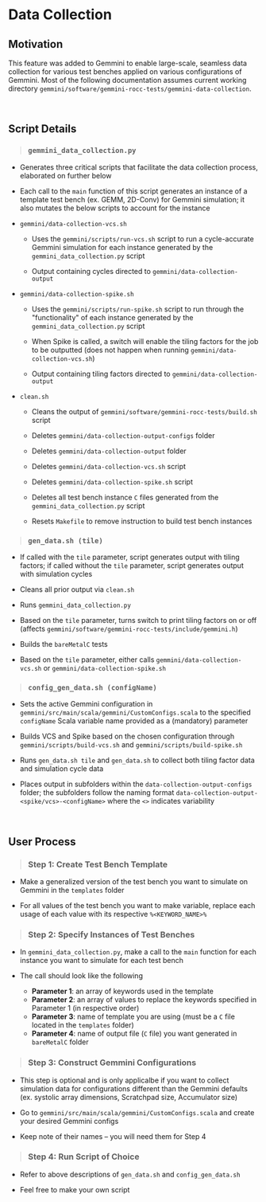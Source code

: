 # Data Collection

## Motivation

This feature was added to Gemmini to enable large-scale, seamless data collection for various test benches applied on various configurations of Gemmini. Most of the following documentation assumes current working directory `gemmini/software/gemmini-rocc-tests/gemmini-data-collection`.

<br/>

## Script Details
>### `gemmini_data_collection.py`
* Generates three critical scripts that facilitate the data collection process, elaborated on further below

* Each call to the `main` function of this script generates an instance of a template test bench (ex. GEMM, 2D-Conv) for Gemmini simulation; it also mutates the below scripts to account for the instance

* `gemmini/data-collection-vcs.sh`
    
    * Uses the `gemmini/scripts/run-vcs.sh` script to run a cycle-accurate Gemmini simulation for each instance generated by the `gemmini_data_collection.py` script
    
    * Output containing cycles directed to `gemmini/data-collection-output`

* `gemmini/data-collection-spike.sh`
    
    * Uses the `gemmini/scripts/run-spike.sh` script to run through the "functionality" of each instance generated by the `gemmini_data_collection.py` script
    
    * When Spike is called, a switch will enable the tiling factors for the job to be outputted (does not happen when running `gemmini/data-collection-vcs.sh`)
    
    * Output containing tiling factors directed to `gemmini/data-collection-output`

* `clean.sh`
    
    * Cleans the output of `gemmini/software/gemmini-rocc-tests/build.sh` script
    
    * Deletes `gemmini/data-collection-output-configs` folder
    
    * Deletes `gemmini/data-collection-output` folder
    
    * Deletes `gemmini/data-collection-vcs.sh` script
    
    * Deletes `gemmini/data-collection-spike.sh` script
    
    * Deletes all test bench instance `C` files generated from the `gemmini_data_collection.py` script
    
    * Resets `Makefile` to remove instruction to build test bench instances

>### `gen_data.sh (tile)`

* If called with the `tile` parameter, script generates output with tiling factors; if called without the `tile` parameter, script generates output with simulation cycles

* Cleans all prior output via `clean.sh`

* Runs `gemmini_data_collection.py`

* Based on the `tile` parameter, turns switch to print tiling factors on or off (affects `gemmini/software/gemmini-rocc-tests/include/gemmini.h`) 

* Builds the `bareMetalC` tests

* Based on the `tile` parameter, either calls `gemmini/data-collection-vcs.sh` or `gemmini/data-collection-spike.sh`

>### `config_gen_data.sh (configName)`

* Sets the active Gemmini configuration in `gemmini/src/main/scala/gemmini/CustomConfigs.scala` to the specified `configName` Scala variable name provided as a (mandatory) parameter

* Builds VCS and Spike based on the chosen configuration through `gemmini/scripts/build-vcs.sh` and `gemmini/scripts/build-spike.sh`

* Runs `gen_data.sh tile` and `gen_data.sh` to collect both tiling factor data and simulation cycle data

* Places output in subfolders within the `data-collection-output-configs` folder; the subfolders follow the naming format `data-collection-output-<spike/vcs>-<configName>` where the `<>` indicates variability

<br/>

## User Process

> ### Step 1: Create Test Bench Template

* Make a generalized version of the test bench you want to simulate on Gemmini in the `templates` folder

* For all values of the test bench you want to make variable, replace each usage of each value with its respective `%<KEYWORD_NAME>%`

>### Step 2: Specify Instances of Test Benches

* In `gemmini_data_collection.py`, make a call to the `main` function for each instance you want to simulate for each test bench

* The call should look like the following
    * **Parameter 1**: an array of keywords used in the template
    * **Parameter 2**: an array of values to replace the keywords specified in Parameter 1 (in respective order)
    * **Parameter 3**: name of template you are using (must be a `C` file located in the `templates` folder)
    * **Parameter 4**: name of output file (`C` file) you want generated in `bareMetalC` folder 

>### Step 3: Construct Gemmini Configurations

* This step is optional and is only applicalbe if you want to collect simulation data for configurations different than the Gemmini defaults (ex. systolic array dimensions, Scratchpad size, Accumulator size)

* Go to `gemmini/src/main/scala/gemmini/CustomConfigs.scala` and create your desired Gemmini configs

* Keep note of their names – you will need them for Step 4

>### Step 4: Run Script of Choice

* Refer to above descriptions of `gen_data.sh` and `config_gen_data.sh`

* Feel free to make your own script

